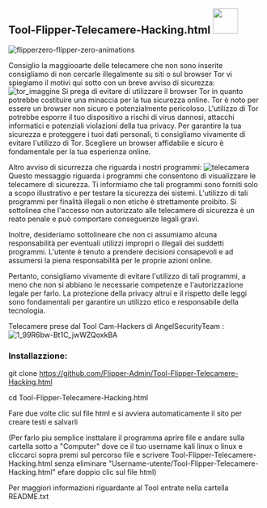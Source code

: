 <h2>Tool-Flipper-Telecamere-Hacking.html <img img src="https://media.giphy.com/media/12oufCB0MyZ1Go/giphy.gif" width="50"></h2>

![flipperzero-flipper-zero-animations](https://github.com/Flipper-Admin/Tool-Flipper-Telecamere-Hacking.html/assets/135635739/46497301-7b1b-4110-8ef1-d3e0a5cac2e7)


Consiglio la maggiooarte delle telecamere che non sono inserite consigliamo di non cercarle illegalmente su siti o
sul browser Tor vi spiegiamo il motivi qui sotto con un breve avviso di sicurezza: ![tor_imaggine](https://github.com/Flipper-Admin/Tool-Flipper-Telecamere-Hacking.html/assets/135635739/62e311f2-f5d9-48b8-8acc-ca07d9d58bbf)
Si prega di evitare di utilizzare il browser Tor in quanto potrebbe costituire una minaccia per la tua sicurezza online. Tor è noto per essere un browser non sicuro e potenzialmente pericoloso. L'utilizzo di Tor potrebbe esporre il tuo dispositivo a rischi di virus dannosi, attacchi informatici e potenziali violazioni della tua privacy. Per garantire la tua sicurezza e proteggere i tuoi dati personali, ti consigliamo vivamente di evitare l'utilizzo di Tor. Scegliere un browser affidabile e sicuro è fondamentale per la tua esperienza online.

Altro avviso di sicurrezza che riguarda i nostri programmi: 
![telecamera](https://github.com/Flipper-Admin/Tool-Flipper-Telecamere-Hacking.html/assets/135635739/e9638b5d-13fc-4981-aee7-e210ba5d120e)
Questo messaggio riguarda i programmi che consentono di visualizzare le telecamere di sicurezza. Ti informiamo che tali programmi sono forniti solo a scopo illustrativo e per testare la sicurezza dei sistemi. L'utilizzo di tali programmi per finalità illegali o non etiche è strettamente proibito. Si sottolinea che l'accesso non autorizzato alle telecamere di sicurezza è un reato penale e può comportare conseguenze legali gravi.

Inoltre, desideriamo sottolineare che non ci assumiamo alcuna responsabilità per eventuali utilizzi impropri o illegali dei suddetti programmi. L'utente è tenuto a prendere decisioni consapevoli e ad assumersi la piena responsabilità per le proprie azioni online.

Pertanto, consigliamo vivamente di evitare l'utilizzo di tali programmi, a meno che non si abbiano le necessarie competenze e l'autorizzazione legale per farlo. La protezione della privacy altrui e il rispetto delle leggi sono fondamentali per garantire un utilizzo etico e responsabile della tecnologia.

Telecamere prese dal Tool Cam-Hackers di AngelSecurityTeam :
![1_99R6bw-Bt1C_jwWZQoxkBA](https://github.com/Flipper-Admin/Tool-Flipper-Telecamere-Hacking.html/assets/135635739/3f8b767e-2bac-4577-b8e7-41757c5383a8)

### Installazzione:

git clone https://github.com/Flipper-Admin/Tool-Flipper-Telecamere-Hacking.html

cd Tool-Flipper-Telecamere-Hacking.html


Fare due volte clic sul file html e si avviera automaticamente il sito per creare testi e salvarli

(Per farlo piu semplice insttalare il programma aprire file e andare sulla cartella sotto a "Computer" dove ce il tuo username kali linux o linux e cliccarci sopra premi sul percorso file e scrivere Tool-Flipper-Telecamere-Hacking.html senza eliminare "Username-utente/Tool-Flipper-Telecamere-Hacking.html" efare doppio clic sul file html) 

Per maggiori informazioni riguardante al Tool entrate nella cartella README.txt 
